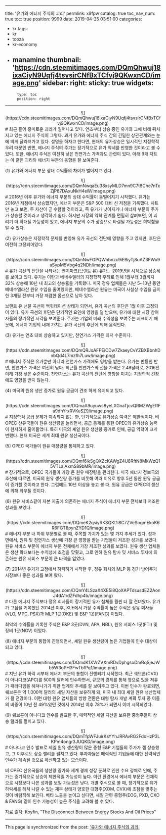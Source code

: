 
---
title: '유가와 에너지 주식의 괴리'
permlink: x9fpw
catalog: true
toc_nav_num: true
toc: true
position: 9999
date: 2019-04-25 03:51:00
categories:
- kr
tags:
- kr
- tooza
- kr-economy
- manamine
thumbnail: 'https://cdn.steemitimages.com/DQmQhwuj18ixaCiyN9Uqfj4tsvsirCNfBxTCfvj9QKwxnCD/image.png'
sidebar:
    right:
        sticky: true
widgets:
    -
        type: toc
        position: right
---


<center>
![](https://cdn.steemitimages.com/DQmQhwuj18ixaCiyN9Uqfj4tsvsirCNfBxTCfvj9QKwxnCD/image.png)
</center>
#
최근 들어 흥미로운 괴리가 일어나고 있다. 연초부터 상승 중인 유가와 그에 비해 뒤처지고 있는 에너지 주식이 그렇다. 과거 유가와 에너지 주식 간의 긴밀한 상관관계와는 눈에 띄게 달라져가고 있다. 설명을 하자고 한다면, 현재의 유가상승은 일시적인 지정학적 우려 때문인 반면, 에너지 주식의 주가는 장기적으로 유가 약세를 반영한 것이라고 볼 수 있다. 또한, 에너지 주식은 여전히 낮은 천연가스 가격과도 관련이 있다. 아래 9개 차트는 이 같은 괴리와 에너지 부문의 동향을 잘 보여준다. 

 

(1) 유가와 에너지 부문 상대 수익률의 차이가 벌어지고 있다.
<center>
![](https://cdn.steemitimages.com/DQmNwqaEu38xsyMLD7mn9C7t8Che7nTxZjP87DAxuNkH4eW/image.png)
</center>
#
2016년 이후 유가와 에너지 부문의 상대 수익률이 동떨어지기 시작했다. 유가는 2016년 저점에서 상승했지만, 에너지 부문은 S&P 500 대비 신 저점을 기록했다. 차트만 놓고 보면, 두 자산이 곧 수렴할 것이라고, 즉 유가가 낮아지거나 에너지 부문의 주가가 상승할 것이라고 생각하기 쉽다. 하지만 시장의 역학 관계를 면밀히 살펴보면, 이 괴리기 더 확대될 가능성이 있고, 에너지 부문의 주가 상승으로 타결될 가능성은 희박함을 알 수 있다. 

 

(2) 유가상승은 지정학적 문제를 반영해 유가 곡선의 전단에 영향을 주고 있지만, 후단은 여전히 고정되어있다.
<center>
![](https://cdn.steemitimages.com/DQmNwFGPQWnbnzc9iEBiyTj8uAZ3FWo9aSypM5Vbg4q2NDh/image.png)
</center>
#
유가 곡선의 전단을 나타내는 벤치마크(브랜트 유) 유가는 2019년을 시작으로 상승세를 보이고 있다. 유가는 이란과 베네수엘라의 지정학적 우려로 인해 1월부터 3월까지 32% 상승해 10년 내 최고의 상승률을 기록했다. 미국 정유 업체들은 지난 5~10년 동안 베네수엘라산 원유 수입을 줄여왔지만, 베네수엘라산 원유는 미국이 사실상 수입을 금지한 3개월 전부터 가장 저렴한 옵션으로 남아 있다. 

 

브랜트 유 선물 곡선이 백워데이션 상태가 되면서, 유가 곡선의 후단은 1월 이후 고정되어 있다. 유가 곡선의 후단은 단기적인 요인에 영향을 덜 받으며, 유가에 대한 시장 참여자들의 장기적인 시각을 보여준다. 주가는 기업의 미래 수익성을 보여주는 지표이기 때문에, 에너지 기업의 내재 가치는 유가 곡선의 후단에 의해 움직인다. 

 

(3) 유가는 연초 대비 상승하고 있지만, 천연가스 가격은 최저 수준이다.
<center>
![](https://cdn.steemitimages.com/DQmQRJoAFPEiCDw7ZkaeyCvYZBXBbnhDnbQd4L7mzfh7Luw/image.png)
</center>
#
에너지 주식은 유가뿐만 아니라 천연가스 가격에도 영향을 받는다. 유가는 반등한 반면, 천연가스 가격은 여전히 ​​낮다. 최근월 천연가스의 선물 가격은 2.48달러로, 2016년 이래 가장 낮은 수준이다. 천연가스는 유가 곡선의 전단에 영향을 미치는 지정학적 긴장에도 영향을 받지 않는다.

 

(4) 미국의 원유 생산 증가로 원유 공급이 견조 하게 유지되고 있다.
<center>
![](https://cdn.steemitimages.com/DQmaA9uyuws8yeLXGnaTjcvQRMZWgEffFa9dhYrxRVKuSZ9/image.png)
</center>
#
지정학적 공급 문제가 지속되지 않는 한, 단기적으로 유가상승 여력은 제한적이다. 비 OPEC 산유국들이 원유 생산량을 늘리면서, 공급 통제를 통한 OPEC의 유가상승 능력이 현저하게 줄어들었다. 특히 미국의 셰일 원유 생산량 증가로 인해, 공급 역학이 크게 변했다. 현재 미국은 세계 최대 원유 생산국이다.

 

(5) OPEC 국가들이 원유 매장량을 통제하고 있다.
<center>
![](https://cdn.steemitimages.com/DQmf6ikSgQXZcKAWgZ4U8RftN8MkWzQ15VTLaiAxmS89bMR/image.png)
</center>
#
장기적으로, OPEC 국가들이 가장 큰 원유 매장량을 관리한다. 미국 에너지 정보국의 추산에 따르면, 미국의 원유 생산량 증가를 비롯해 여러 이유로 향후 5년 동안 원유 공급이 증가할 것이라고 한다. 그럼에도 10년 이상을 놓고 볼 때, 원유 공급은 OPEC의 생산에 의해 좌우될 것이다.

 

(6) 원유 서비스같이 자본 지출에 의존하는 에너지 주식이 에너지 부문 전체보다 저조한 성과를 보였다. 
<center>
![](https://cdn.steemitimages.com/DQmeK2qsiyRKSQKt1i8C7ZVeSogmEkoK6R6FGT8pynZYD1Q/image.png)
</center>
#
에너지 부분 내 하위 부문별로 볼 때, 주목할 가치가 있는 몇 가지 추세가 있다. 성과 면에서, 원유 및 천연가스 생산에 가장 큰 영향을 받는 기업들이 저조한 성과를 보였다. 원유 서비스 부문이 에너지 부문 전체에서 가장 저조한 성과를 보였다. 원유 생산 업체들은 생산 확대보다는 수익성에 초점을 맞췄고, 그로 인하 원유 탐사 및 서비스 투자에 의존하는 원유 서비스 부문이 큰 타격을 입었다.

 

(7) 2014년 유가가 고점에서 하락하기 시작한 후, 정유 회사와 MLP 등 경기 방어주가 시장보다 좋은 성과를 보여 왔다.
<center>
![](https://cdn.steemitimages.com/DQmY4LSzaX4XE5i8QoXAPTdsusdEZ2AonJ4dA1rdZFdhp4b/image.png)
</center>
#
다른 에너지 주식보다 정유 회사들이 장기적인 유가 침체를 훨씬 더 잘 견뎌왔다. 유가가 고점을 기록했던 2014년 이후, XLE에서 가장 수익률이 높은 주식은 정유 회사들(VLO, MPC, PSX)과 MLP 1곳(OKE) 및 E&P 1곳(FANG) 이었다. 

 

최악의 수익률을 기록한 주식은 E&P 3곳(DVN, APA, NBL), 원유 서비스 1곳(FTI) 및 장비 1곳(NOV) 이었다. 

 

(8) 에너지 부문의 통합이 진행되면서, 셰일 원유 생산량이 높은 기업들이 인수 대상이 되고 있다. 
<center>
![](https://cdn.steemitimages.com/DQmdK1XVrZVXmRDvDphgsoDmBqSjeJWb5W3oPH3FwTbfPq1/image.png)
</center>
#
지난 유가 하락 시부터 에너지 부문의 통합이 진행되기 시작했다. 최근 쉐브론(CVX)이 아나다코(APC)를 500억 달러에 인수하면서, 규모의 경제를 통해 앞으로 있을 저유가 패러다임을 헤쳐나가기 위한 업계의 추세를 잘 보여주고 있다. 이번 인수가 완료되면, 쉐브론은 약 1,000억 달러의 셰일 자산을 보유하게 돼, 미국 내 최대 셰일 원유 생산업체가 될 전망이다. 이런 대형 원유 업체들의 방향 전환은 대형 탐사 개발 계획 투자 중 이들의 비중이 10년 전 49%였던 것에서 2014년 이후 78%가 되면서 이미 시작되었다. 

 

(9) 쉐브론이 아나다코 인수를 발표한 후, 매력적인 셰일 자산을 보유한 중형주들이 상승 랠리를 펼치고 있다. 
<center>
![](https://cdn.steemitimages.com/DQmTfpWFJuirKsYYhJRRAvRG2FdoHzP3LKPm4ongr3JUQKD/image.png)
</center>
#
아나다코 인수 발표로 셰일 원유 생산량이 많은 중형 E&P 기업들의 주가가 갭 상승했고, 그 이후로도 상승 랠리를 펼치고 있다. 투자자들은 매력적인 기업들에 대한 전략적인 인수가 계속될 것으로 확신하고 있는 모습이다. 

 

비 OPEC 산유국들의 생산량 증가와 세계 경제 성장 둔화로 인한 수요 정체로 인해, 주가는 중기적으로 상승이 제한적일 가능성이 높다. 이런 환경에서 에너지 부문은 전체적으로 시장보다 나은 성과를 보일 가능성은 낮다. 개별 주식으로 볼 때, 장기적으로 유가 하락세를 헤쳐 나갈 수 있는 재무 상태가 양호한 대형주(XOM, CVX)에 초점을 맞추는 것이 바람직해 보인다. 베타 노출을 높이고 싶다면, 셰일 관련 중형주(EOG, PXD, CXO & FANG) 같이 인수 가능성이 높은 주식을 고려해 볼 수 있다. 

 

자료 출처: Koyfin, "The Disconnect Between Energy Stocks And Oil Prices"

- - -

This page is synchronized from the post: ['유가와 에너지 주식의 괴리'](https://steemit.com/@pius.pius/x9fpw)
